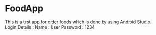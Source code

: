 # FoodApp
This is a test app for order foods which is done by using Android Studio.
Login Details : 
    Name : User
    Password : 1234
